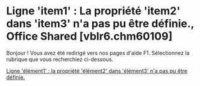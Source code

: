 
# Ligne 'item1' : La propriété 'item2' dans 'item3' n'a pas pu être définie., Office Shared [vblr6.chm60109]

Bonjour ! Vous avez été redirigé vers nos pages d'aide F1. Sélectionnez la rubrique que vous recherchiez ci-dessous.

[Ligne 'élément1' : la propriété 'élément2' dans 'élément3' n'a pas pu être définie.](http://msdn.microsoft.com/library/3b1f7115-754c-18cc-add5-7b66d782828f%28Office.15%29.aspx)

